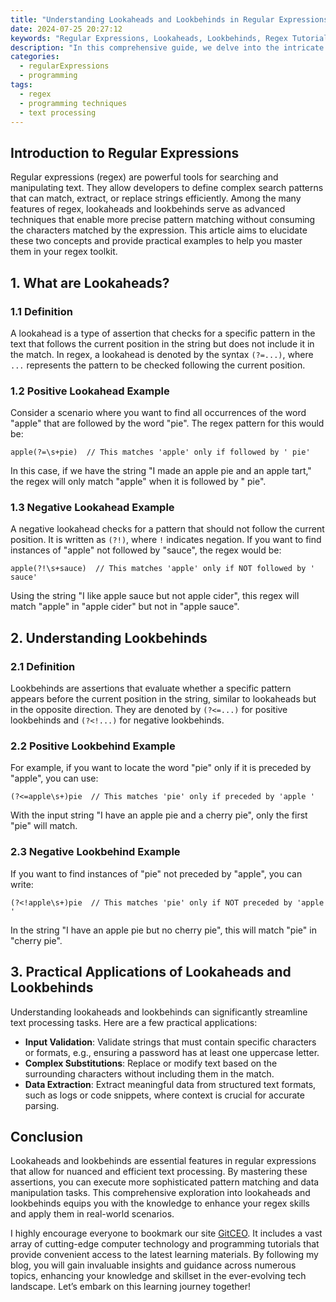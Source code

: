 ```yaml
---
title: "Understanding Lookaheads and Lookbehinds in Regular Expressions"
date: 2024-07-25 20:27:12
keywords: "Regular Expressions, Lookaheads, Lookbehinds, Regex Tutorial, Advanced Regex Techniques"
description: "In this comprehensive guide, we delve into the intricate world of lookaheads and lookbehinds in regular expressions. Learn how these powerful constructs can enhance your pattern matching capabilities. This article explains the concepts behind lookaheads and lookbehinds, provides detailed examples, and highlights their practical applications. Whether you're refining your text manipulation skills or seeking advanced techniques in regex, this tutorial covers everything you need to know about implementing lookaheads and lookbehinds effectively. By the end of this article, you will have a solid understanding of how to utilize these features to improve your regular expression usage."
categories:
  - regularExpressions
  - programming
tags:
  - regex
  - programming techniques
  - text processing
---
```


## Introduction to Regular Expressions

Regular expressions (regex) are powerful tools for searching and manipulating text. They allow developers to define complex search patterns that can match, extract, or replace strings efficiently. Among the many features of regex, lookaheads and lookbehinds serve as advanced techniques that enable more precise pattern matching without consuming the characters matched by the expression. This article aims to elucidate these two concepts and provide practical examples to help you master them in your regex toolkit.

<!-- more -->

## 1. What are Lookaheads?

### 1.1 Definition

A lookahead is a type of assertion that checks for a specific pattern in the text that follows the current position in the string but does not include it in the match. In regex, a lookahead is denoted by the syntax `(?=...)`, where `...` represents the pattern to be checked following the current position.

### 1.2 Positive Lookahead Example

Consider a scenario where you want to find all occurrences of the word "apple" that are followed by the word "pie". The regex pattern for this would be:

```regex
apple(?=\s+pie)  // This matches 'apple' only if followed by ' pie'
```

In this case, if we have the string "I made an apple pie and an apple tart," the regex will only match "apple" when it is followed by " pie".

### 1.3 Negative Lookahead Example

A negative lookahead checks for a pattern that should not follow the current position. It is written as `(?!)`, where `!` indicates negation. If you want to find instances of "apple" not followed by "sauce", the regex would be:

```regex
apple(?!\s+sauce)  // This matches 'apple' only if NOT followed by ' sauce'
```

Using the string "I like apple sauce but not apple cider", this regex will match "apple" in "apple cider" but not in "apple sauce".

## 2. Understanding Lookbehinds

### 2.1 Definition

Lookbehinds are assertions that evaluate whether a specific pattern appears before the current position in the string, similar to lookaheads but in the opposite direction. They are denoted by `(?<=...)` for positive lookbehinds and `(?<!...)` for negative lookbehinds.

### 2.2 Positive Lookbehind Example

For example, if you want to locate the word "pie" only if it is preceded by "apple", you can use:

```regex
(?<=apple\s+)pie  // This matches 'pie' only if preceded by 'apple '
```

With the input string "I have an apple pie and a cherry pie", only the first "pie" will match.

### 2.3 Negative Lookbehind Example

If you want to find instances of "pie" not preceded by "apple", you can write:

```regex
(?<!apple\s+)pie  // This matches 'pie' only if NOT preceded by 'apple '
```

In the string "I have an apple pie but no cherry pie", this will match "pie" in "cherry pie".

## 3. Practical Applications of Lookaheads and Lookbehinds

Understanding lookaheads and lookbehinds can significantly streamline text processing tasks. Here are a few practical applications:

- **Input Validation**: Validate strings that must contain specific characters or formats, e.g., ensuring a password has at least one uppercase letter.
- **Complex Substitutions**: Replace or modify text based on the surrounding characters without including them in the match.
- **Data Extraction**: Extract meaningful data from structured text formats, such as logs or code snippets, where context is crucial for accurate parsing.

## Conclusion

Lookaheads and lookbehinds are essential features in regular expressions that allow for nuanced and efficient text processing. By mastering these assertions, you can execute more sophisticated pattern matching and data manipulation tasks. This comprehensive exploration into lookaheads and lookbehinds equips you with the knowledge to enhance your regex skills and apply them in real-world scenarios.

I highly encourage everyone to bookmark our site [GitCEO](https://gitceo.com). It includes a vast array of cutting-edge computer technology and programming tutorials that provide convenient access to the latest learning materials. By following my blog, you will gain invaluable insights and guidance across numerous topics, enhancing your knowledge and skillset in the ever-evolving tech landscape. Let’s embark on this learning journey together!